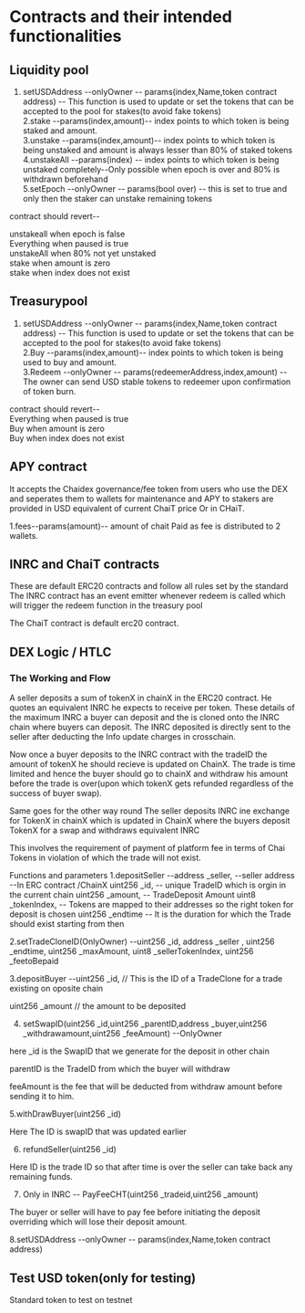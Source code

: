# Contracts and their intended functionalities 
## Liquidity pool
1. setUSDAddress --onlyOwner -- params(index,Name,token contract address) -- This function is used to update or set the tokens that can be accepted to the pool for stakes(to avoid fake tokens) <br />
2.stake --params(index,amount)-- index points to which token is being staked and amount. <br />
3.unstake --params(index,amount)-- index points to which token is being unstaked and amount is always lesser than 80% of staked tokens <br />
4.unstakeAll --params(index) -- index points to which token is being unstaked completely--Only possible when epoch is over and 80% is withdrawn beforehand <br />
5.setEpoch --onlyOwner -- params(bool over) -- this is set to true and only then the staker can unstake remaining tokens <br />

contract should revert-- <br />

unstakeall when epoch is false<br />
Everything when paused is true <br />
unstakeAll when 80% not yet unstaked <br />
stake when amount is zero<br />
stake when index does not exist<br />

## Treasurypool 
1. setUSDAddress --onlyOwner -- params(index,Name,token contract address) -- This function is used to update or set the tokens that can be accepted to the pool for stakes(to avoid fake tokens)<br />
2.Buy --params(index,amount)-- index points to which token is being used to buy and amount.<br />
3.Redeem --onlyOwner -- params(redeemerAddress,index,amount) -- The owner can send USD stable tokens to redeemer upon confirmation of token burn.<br />

contract should revert-- <br />
Everything when paused is true<br />
Buy when amount is zero<br />
Buy when index does not exist<br />

## APY contract
It accepts the Chaidex governance/fee token from users who use the DEX and seperates them to wallets for maintenance and APY to stakers are provided in USD equivalent of current ChaiT price Or in CHaiT.<br />

1.fees--params(amount)-- amount of chait Paid as fee is distributed to 2 wallets.<br />

## INRC and ChaiT contracts
These are default ERC20 contracts and follow all rules set by the standard<br />
The INRC contract has an event emitter whenever redeem is called which will trigger the redeem function in the treasury pool<br />

The ChaiT contract is  default  erc20 contract.<br />




## DEX Logic / HTLC

### The Working and Flow 
A seller deposits a sum of tokenX in chainX in the ERC20 contract.
He quotes an equivalent INRC he expects to receive per token.
These details of the maximum INRC a buyer can deposit and the is cloned onto the INRC chain where buyers can deposit.
The INRC deposited is directly sent to the seller after deducting the Info update charges in crosschain.

Now once a buyer deposits to the INRC contract with the tradeID the amount of tokenX he should recieve is updated on ChainX. 
The trade is time limited and hence the buyer should go to chainX and withdraw his amount before the trade is over(upon which tokenX gets refunded regardless of the success of buyer swap).

Same goes for the other way round 
The seller deposits INRC ine exchange for TokenX in chainX which is updated in ChainX where the buyers deposit TokenX for a swap and withdraws equivalent INRC

This involves the requirement of payment of platform fee in terms of Chai Tokens in violation of which the trade will not exist.


Functions and parameters
1.depositSeller --address _seller, --seller address     --In ERC contract /ChainX
                  uint256 _id, -- unique TradeID which is orgin in the current chain
                 uint256 _amount, -- TradeDeposit Amount
                 uint8 _tokenIndex, -- Tokens are mapped to their addresses so the right token for deposit is chosen
                 uint256 _endtime -- It is the duration for which the Trade should exist starting from then


2.setTradeCloneID(OnlyOwner) --uint256 _id, 
address _seller ,
uint256 _endtime,
uint256 _maxAmount,
uint8 _sellerTokenIndex,
uint256 _feetoBepaid

3.depositBuyer --uint256 _id, // This is the ID of a TradeClone for a trade existing on oposite chain

 uint256 _amount // the amount to be deposited 

4. setSwapID(uint256  _id,uint256 _parentID,address _buyer,uint256 _withdrawamount,uint256 _feeAmount) --OnlyOwner

here _id is the SwapID that we generate for the deposit in other chain

parentID is the TradeID from which the buyer will withdraw 

feeAmount is the fee that will be deducted from withdraw amount before sending it to him.

5.withDrawBuyer(uint256 _id)

Here The ID is swapID that was updated earlier 

6. refundSeller(uint256 _id)

Here ID is the trade ID so that after time is over the seller can take back any remaining funds.

7. Only in INRC -- PayFeeCHT(uint256 _tradeid,uint256 _amount)

The buyer or seller will have to pay fee before initiating the deposit overriding which will lose their deposit amount.

8.setUSDAddress --onlyOwner -- params(index,Name,token contract address) 

## Test USD token(only for testing)

Standard token to test on testnet
